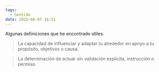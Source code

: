 ```yaml
---
tags:
  - Sentido
date: 2025-06-07 16:51
---
```


Algunas definiciones que he encontrado útiles.

> La capacidad de influenciar y adaptar tu alrededor en apoyo a tu propósito, objetivos o causa.

> La determinación de actuar sin validación explicita, instrucción o permiso.
